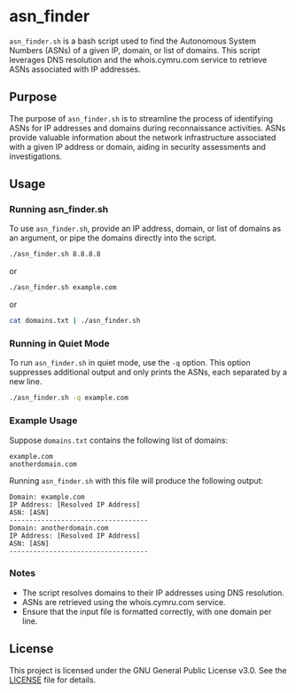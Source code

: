 # asn_finder

`asn_finder.sh` is a bash script used to find the Autonomous System Numbers (ASNs) of a given IP, domain, or list of domains. This script leverages DNS resolution and the whois.cymru.com service to retrieve ASNs associated with IP addresses.

## Purpose

The purpose of `asn_finder.sh` is to streamline the process of identifying ASNs for IP addresses and domains during reconnaissance activities. ASNs provide valuable information about the network infrastructure associated with a given IP address or domain, aiding in security assessments and investigations.

## Usage

### Running asn_finder.sh

To use `asn_finder.sh`, provide an IP address, domain, or list of domains as an argument, or pipe the domains directly into the script.

```bash
./asn_finder.sh 8.8.8.8
```

or

```bash
./asn_finder.sh example.com
```

or

```bash
cat domains.txt | ./asn_finder.sh
```

### Running in Quiet Mode

To run `asn_finder.sh` in quiet mode, use the `-q` option. This option suppresses additional output and only prints the ASNs, each separated by a new line.

```bash
./asn_finder.sh -q example.com
```

### Example Usage

Suppose `domains.txt` contains the following list of domains:
```
example.com
anotherdomain.com
```

Running `asn_finder.sh` with this file will produce the following output:
```
Domain: example.com
IP Address: [Resolved IP Address]
ASN: [ASN]
-----------------------------------
Domain: anotherdomain.com
IP Address: [Resolved IP Address]
ASN: [ASN]
-----------------------------------
```

### Notes

- The script resolves domains to their IP addresses using DNS resolution.
- ASNs are retrieved using the whois.cymru.com service.
- Ensure that the input file is formatted correctly, with one domain per line.

## License

This project is licensed under the GNU General Public License v3.0. See the [LICENSE](LICENSE) file for details.
